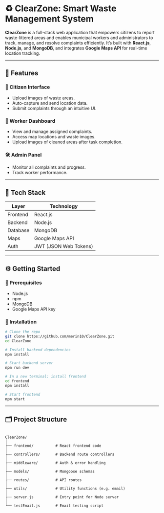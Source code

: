 # ♻️ ClearZone: Smart Waste Management System

**ClearZone** is a full-stack web application that empowers citizens to report waste-littered areas and enables municipal workers and administrators to track, manage, and resolve complaints efficiently. It’s built with **React.js**, **Node.js**, and **MongoDB**, and integrates **Google Maps API** for real-time location tracking.

---

## 🚀 Features

### 👥 Citizen Interface
- Upload images of waste areas.
- Auto-capture and send location data.
- Submit complaints through an intuitive UI.

### 👷 Worker Dashboard
- View and manage assigned complaints.
- Access map locations and waste images.
- Upload images of cleaned areas after task completion.

### 🛠️ Admin Panel
- Monitor all complaints and progress.
- Track worker performance.

---

## 🧰 Tech Stack

| Layer       | Technology            |
|-------------|------------------------|
| Frontend    | React.js               |
| Backend     | Node.js                |
| Database    | MongoDB                |
| Maps        | Google Maps API        |
| Auth        | JWT (JSON Web Tokens)  |

---

## ⚙️ Getting Started

### 🔧 Prerequisites
- Node.js
- npm
- MongoDB 
- Google Maps API key


### 🔄 Installation

```bash
# Clone the repo
git clone https://github.com/merin10/ClearZone.git
cd ClearZone

# Install backend dependencies
npm install

# Start backend server
npm run dev

# In a new terminal: install frontend
cd frontend
npm install

# Start frontend
npm start
```  

---

## 🗂️ Project Structure

```

ClearZone/
│
├── frontend/          # React frontend code
│
├── controllers/       # Backend route controllers
│
├── middleware/        # Auth & error handling
│
├── models/            # Mongoose schemas
│
├── routes/            # API routes
│
├── utils/             # Utility functions (e.g. email)
│
├── server.js          # Entry point for Node server
│
└── testEmail.js       # Email testing script

```

